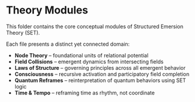 
# Theory Modules

This folder contains the core conceptual modules of Structured Emersion Theory (SET).

Each file presents a distinct yet connected domain:

- **Node Theory** – foundational units of relational potential
- **Field Collisions** – emergent dynamics from intersecting fields
- **Laws of Structure** – governing principles across all emergent behavior
- **Consciousness** – recursive activation and participatory field completion
- **Quantum Reframes** – reinterpretation of quantum behaviors using SET logic
- **Time & Tempo** – reframing time as rhythm, not coordinate
